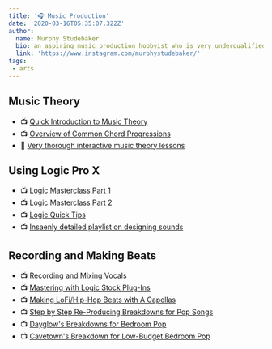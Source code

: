 ```yaml
---
title: '🎧 Music Production'
date: '2020-03-16T05:35:07.322Z'
author:
  name: Murphy Studebaker
  bio: an aspiring music production hobbyist who is very underqualified to write this curriculum (somebody submit a more thorough one) and the founder of this website
  link: 'https://www.instagram.com/murphystudebaker/'
tags:
 - arts
---
```


## Music Theory
- 📺 [Quick Introduction to Music Theory](https://www.youtube.com/watch?v=rgaTLrZGlk0&ab_channel=ANDREWHUANG)
- 📺 [Overview of Common Chord Progressions](https://www.youtube.com/watch?v=eVteycbJUsw&ab_channel=LANDR)
- 🔗 [Very thorough interactive music theory lessons](https://www.musictheory.net/lessons)

## Using Logic Pro X 
- 📺 [Logic Masterclass Part 1](https://www.youtube.com/watch?v=sqm8Q3jlNVI&ab_channel=GuildhallSchoolofMusic%26Drama)
- 📺 [Logic Masterclass Part 2](https://www.youtube.com/watch?v=gZfA4c6GCwM&ab_channel=GuildhallSchoolofMusic%26Drama)
- 📺 [Logic Quick Tips](https://www.youtube.com/watch?v=fQmLpwsHszg&ab_channel=NathanLarsen)
- 📺 [Insaenly detailed playlist on designing sounds](https://www.youtube.com/watch?v=NJLIS2MkFe4&list=PLx5i827-FDqNY_grenYJZJpG1esu7GK6v&index=1&ab_channel=InTheMix)

## Recording and Making Beats
- 📺 [Recording and Mixing Vocals](https://www.youtube.com/watch?v=awjmFyHiecM&ab_channel=JonasAden)
- 📺 [Mastering with Logic Stock Plug-Ins](https://www.youtube.com/watch?v=QXStJgXpZKc&ab_channel=SeanDivine)
- 📺 [Making LoFi/Hip-Hop Beats with A Capellas](https://www.youtube.com/watch?v=MP7ncXMy2Og&ab_channel=L.Dre)
- 📺 [Step by Step Re-Producing Breakdowns for Pop Songs](https://www.youtube.com/watch?v=2yyBqA_riPg&ab_channel=BeatAcademy)
- 📺 [Dayglow's Breakdowns for Bedroom Pop](https://www.youtube.com/watch?v=z9WTeHvcFqA&ab_channel=Dayglow)
- 📺 [Cavetown's Breakdown for Low-Budget Bedroom Pop](https://www.youtube.com/watch?v=0CDA0NVp1Sg&ab_channel=cavetown)

